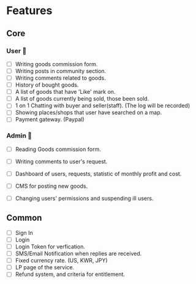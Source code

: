 # Features

## Core

### User 👥

- [ ] Writing goods commission form.
- [ ] Writing posts in community section.
- [ ] Writing comments related to goods.
- [ ] History of bought goods.
- [ ] A list of goods that have 'Like' mark on.
- [ ] A list of goods currently being sold, those been sold.
- [ ] 1 on 1 Chatting with buyer and seller(staff). (The log will be recorded)
- [ ] Showing places/shops that user have searched on a map.
- [ ] Payment gateway. (Paypal)

### Admin 🔧

- [ ] Reading Goods commission form.
- [ ] Writing comments to user's request.
- [ ] Dashboard of users, requests, statistic of monthly profit and cost.
- [ ] CMS for posting new goods.
- [ ] Changing users' permissions and suspending ill users.


## Common

- [ ] Sign In
- [ ] Login
- [ ] Login Token for verfication.
- [ ] SMS/Email Notification when replies are received.
- [ ] Fixed currency rate. (US, KWR, JPY)
- [ ] LP page of the service.
- [ ] Refund system, and criteria for entitlement.
